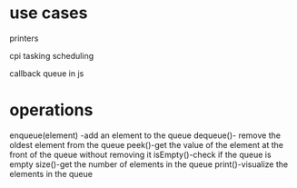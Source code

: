# use cases

printers 

cpi tasking scheduling

callback queue in js


# operations


enqueue(element) -add an element to the queue
dequeue()- remove the oldest element from the queue
peek()-get the value of the element at the front of the queue without removing it
isEmpty()-check if the queue is empty
size()-get the number of elements in the queue
print()-visualize the elements in the queue